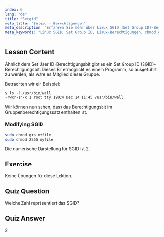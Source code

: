 ```yaml
---
index: 6
lang: "de"
title: "Setgid"
meta_title: "Setgid - Berechtigungen"
meta_description: "Erfahren Sie mehr über Linux SGID (Set Group ID)-Berechtigungen, wie sie funktionieren und wie man sie ändert. Verstehen Sie dieses entscheidende Linux-Sicherheitskonzept."
meta_keywords: "Linux SGID, Set Group ID, Linux-Berechtigungen, chmod g+s, Linux-Sicherheit, Linux für Anfänger, Linux-Tutorial"
---
```


## Lesson Content

Ähnlich dem Set User ID-Berechtigungsbit gibt es ein Set Group ID (SGID)-Berechtigungsbit. Dieses Bit ermöglicht es einem Programm, so ausgeführt zu werden, als wäre es Mitglied dieser Gruppe.

Betrachten wir ein Beispiel:

```bash
$ ls -l /usr/bin/wall
-rwxr-sr-x 1 root tty 19024 Dec 14 11:45 /usr/bin/wall
```

Wir können nun sehen, dass das Berechtigungsbit im Gruppenberechtigungssatz enthalten ist.

### Modifying SGID

```bash
sudo chmod g+s myfile
sudo chmod 2555 myfile
```

Die numerische Darstellung für SGID ist 2.

## Exercise

Keine Übungen für diese Lektion.

## Quiz Question

Welche Zahl repräsentiert das SGID?

## Quiz Answer

2
